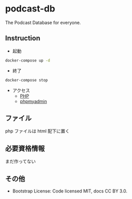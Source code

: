 # podcast-db

The Podcast Database for everyone.

## Instruction

- 起動

```sh
docker-compose up -d
```

- 終了

```sh
docker-compose stop
```

- アクセス
  - [PHP](http://localhost:8080)
  - [phpmyadmin](http://localhost:4040)

## ファイル

php ファイルは html 配下に置く

## 必要資格情報

まだ作ってない

## その他

- Bootstrap License: Code licensed MIT, docs CC BY 3.0.
